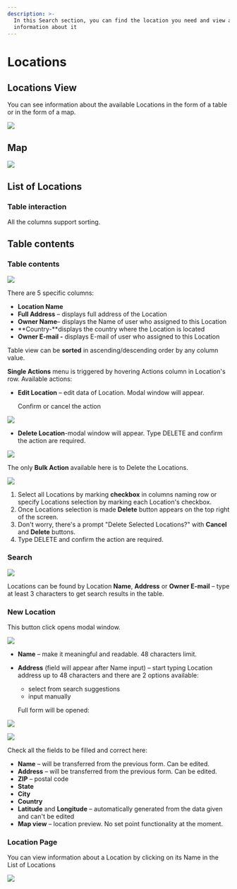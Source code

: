 ```yaml
---
description: >-
  In this Search section, you can find the location you need and view all
  information about it
---
```


# Locations

## Locations View

You can see information about the available Locations in the form of a table or in the form of a map.

![](../../.gitbook/assets/list-or-map.png)

## Map

![](../../.gitbook/assets/map.png)

## List of Locations

### Table interaction

All the columns support sorting.



## Table contents

### Table contents

![](../../.gitbook/assets/list-of-locations-single-actions.png)

There are 5 specific columns:

* **Location Name** 
* **Full Address** – displays full address of the Location
* **Owner Name**– displays the Name of user who assigned to this Location
* **Country-**displays the country where the Location is located
* **Owner E-mail -** displays E-mail of  user who assigned to this Location

Table view can be **sorted** in ascending/descending order by any column value.

**Single Actions** menu is triggered by hovering Actions column in Location's row. Available actions:

* **Edit Location** – edit data of Location. Modal window will appear. 

  Confirm or cancel the action   

![](../../.gitbook/assets/list-of-locations-single-actions-edit.png)

* **Delete Location**-modal window will appear. Type DELETE and confirm the action are required.

![](../../.gitbook/assets/list-of-locations-single-actions-delete.png)



The only **Bulk Action** available here is to Delete the Locations. 

![](../../.gitbook/assets/list-of-locations-bulk-actions.png)

1. Select all Locations by marking **checkbox** in columns naming row or specify Locations selection by marking each Location's checkbox.
2. Once Locations selection is made **Delete** button appears on the top right of the screen.
3. Don't worry, there's a prompt  "Delete Selected Locations?" with **Cancel** and  **Delete** buttons.
4. Type DELETE and confirm the action are required.



### **Search**

![](../../.gitbook/assets/search-locations.png)



Locations can be found by Location **Name**, **Address** or **Owner E-mail** – type at least 3 characters to get search results in the table.

### New Location

This button click opens modal window. 

![](../../.gitbook/assets/create-new-location.png)



* **Name** – make it meaningful and readable. 48 characters limit.
* **Address** \(field will appear after Name input\) – start typing Location address up to 48 characters and there are 2 options available: 

  * select from search suggestions 
  * input manually

  Full form will be opened:

![](../../.gitbook/assets/new_location.png)

![](../../.gitbook/assets/location_fullform.png)



Check all the fields to be filled and correct here:

* **Name** – will be transferred from the previous form. Can be edited.
* **Address** – will be transferred from the previous form. Can be edited.
* **ZIP** – postal code
* **State**
* **City**
* **Country**
* **Latitude** and **Longitude** – automatically generated from the data given and can't be edited
* **Map view** – location preview. No set point functionality at the moment.

### Location Page

You can view information about a Location by clicking on its Name in the List of Locations

![](../../.gitbook/assets/search-page-of-location.png)

